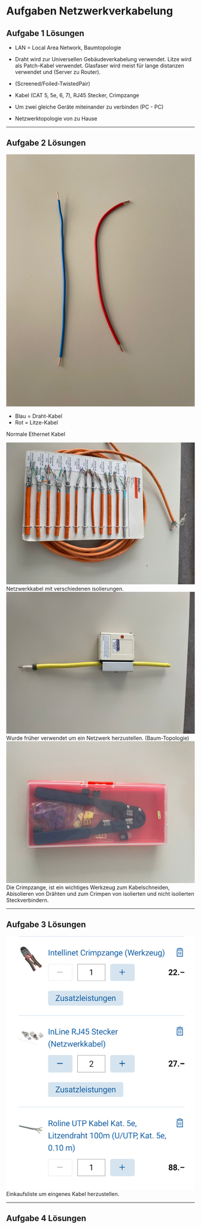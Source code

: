 # Aufgaben Netzwerkverkabelung

## Aufgabe 1 Lösungen
- LAN = Local Area Network, Baumtopologie

- Draht wird zur Universellen Gebäudeverkabelung verwendet.
Litze wird als Patch-Kabel verwendet.
Glasfaser wird meist für lange distanzen verwendet und (Server zu Router).

- (Screened/Foiled-TwistedPair) 
  
- Kabel (CAT 5, 5e, 6, 7), RJ45 Stecker, Crimpzange
- Um zwei gleiche Geräte miteinander zu verbinden (PC - PC)
- Netzwerktopologie von zu Hause

--------------------------
## Aufgabe 2 Lösungen

![](./Bilder/kabelzwei.jpeg)
- Blau = Draht-Kabel
- Rot = Litze-Kabel

Normale Ethernet Kabel

![](./Bilder/kabel.jpeg)
Netzwerkkabel mit verschiedenen isolierungen.
![](./Bilder/internet.jpeg)
Wurde früher verwendet um ein Netzwerk herzustellen. (Baum-Topologie)
![](./Bilder/zange.jpeg)
Die Crimpzange, ist ein wichtiges Werkzeug zum Kabelschneiden, Abisolieren von Drähten und zum Crimpen von isolierten und nicht isolierten Steckverbindern. 

-----------------------------
## Aufgabe 3 Lösungen

![](./Bilder/digitec.png)
Einkaufsliste um eingenes Kabel herzustellen.

--------------------------------

## Aufgabe 4 Lösungen

